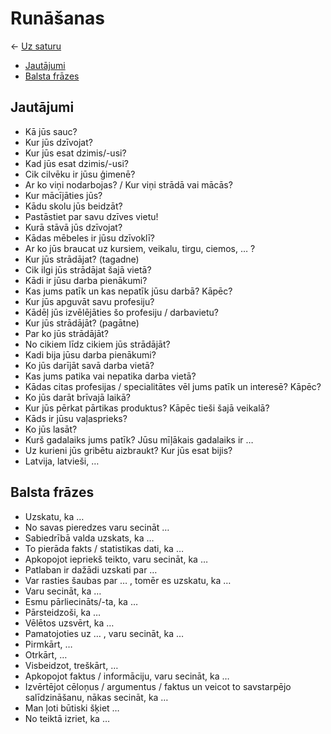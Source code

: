 Runāšanas
=========

← [Uz saturu](../README.md#saturs)

- [Jautājumi](#jautājumi)
- [Balsta frāzes](#balsta-frāzes)

## Jautājumi

- Kā jūs sauc?
- Kur jūs dzīvojat?
- Kur jūs esat dzimis/-usi?
- Kad jūs esat dzimis/-usi?
- Cik cilvēku ir jūsu ģimenē?
- Ar ko viņi nodarbojas? / Kur viņi strādā vai mācās?
- Kur mācījāties jūs?
- Kādu skolu jūs beidzāt?
- Pastāstiet par savu dzīves vietu!
- Kurā stāvā jūs dzīvojat?
- Kādas mēbeles ir jūsu dzīvoklī?
- Ar ko jūs braucat uz kursiem, veikalu, tirgu, ciemos, … ?
- Kur jūs strādājat? (tagadne)
- Cik ilgi jūs strādājat šajā vietā?
- Kādi ir jūsu darba pienākumi?
- Kas jums patīk un kas nepatīk jūsu darbā? Kāpēc?
- Kur jūs apguvāt savu profesiju?
- Kādēļ jūs izvēlējāties šo profesiju / darbavietu?
- Kur jūs strādājāt? (pagātne)
- Par ko jūs strādājāt?
- No cikiem līdz cikiem jūs strādājāt?
- Kadi bija jūsu darba pienākumi?
- Ko jūs darījāt savā darba vietā?
- Kas jums patika vai nepatika darba vietā?
- Kādas citas profesijas / specialitātes vēl jums patīk un interesē? Kāpēc?
- Ko jūs darāt brīvajā laikā?
- Kur jūs pērkat pārtikas produktus? Kāpēc tieši šajā veikalā?
- Kāds ir jūsu vaļasprieks?
- Ko jūs lasāt?
- Kurš gadalaiks jums patīk? Jūsu mīļākais gadalaiks ir …
- Uz kurieni jūs gribētu aizbraukt? Kur jūs esat bijis?
- Latvija, latvieši, …

## Balsta frāzes

- Uzskatu, ka …
- No savas pieredzes varu secināt …
- Sabiedrībā valda uzskats, ka …
- To pierāda fakts / statistikas dati, ka …
- Apkopojot iepriekš teikto, varu secināt, ka …
- Patlaban ir dažādi uzskati par …
- Var rasties šaubas par … , tomēr es uzskatu, ka …
- Varu secināt, ka …
- Esmu pārliecināts/-ta, ka …
- Pārsteidzoši, ka …
- Vēlētos uzsvērt, ka …
- Pamatojoties uz … , varu secināt, ka …
- Pirmkārt, …
- Otrkārt, …
- Visbeidzot, treškārt, …
- Apkopojot faktus / informāciju, varu secināt, ka …
- Izvērtējot cēloņus / argumentus / faktus un veicot to savstarpējo salīdzināšanu,
  nākas secināt, ka …
- Man ļoti būtiski šķiet …
- No teiktā izriet, ka …
